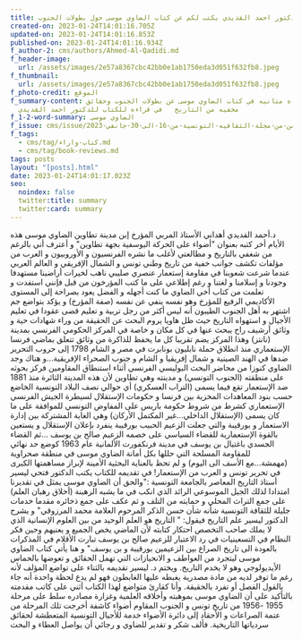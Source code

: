 ```yaml
---
title: الدكتور احمد القديدي يكتب لكم عن كتاب الضاوي موسى حول بطولات الجنوب
created-on: 2023-01-24T14:01:16.705Z
updated-on: 2023-01-24T14:01:16.853Z
published-on: 2023-01-24T14:01:16.934Z
f_author-2: cms/authors/Ahmed-Al-Qadidi.md
f_header-image:
  url: /assets/images/2e57a8367cbc42bb0e1ab1750eda3d051f632fb8.jpeg
f_thumbnail:
  url: /assets/images/2e57a8367cbc42bb0e1ab1750eda3d051f632fb8.jpeg
f_photo-credit: الموقع
f_summary-content: قراءه متانيه في كتاب الضاوي موسى عن بطولات الجنوب وحقائق
  مخفيه من التاريخ   في قراءه للكتاب للدكتور احمد القديدي
f_1-2-word-summary: الضاوي موسى
f_issue: cms/issue/العدد-الثامن-من-مجلة-الثقافيه-التونسية-من-16-الى-30-جانفي-2023.md
f_tags:
  - cms/tag/كتاب-واراء.md
  - cms/tag/book-reviews.md
tags: posts
layout: "[posts].html"
date: 2023-01-24T14:01:17.023Z
seo:
  noindex: false
  twitter:title: summary
  twitter:card: summary
---
```

د.أحمد القديدي أهداني الأستاذ المربي المؤرخ إبن مدينة تطاوين الضاوي موسى هذه الأيام أخر كتبه بعنوان "أضواء على الحركة اليوسفية بجهة تطاوين" و أعترف أني بالرغم من شغفي بالتاريخ و مطالعتي لأغلب ما نشره الفرنسيون و الأوروبيون و العرب من مؤلفات تكشف جوانب خفية من تاريخ وطني تونس و الشمال الإفريقي و العالم العربي عندما شرعت شعوبنا في مقاومة إستعمار عنصري صليبي ناهب لخيرات أراضينا مستهدفا وجودنا و إسلامنا و لغتنا و رغم إطلاعي على ما كتب المؤرخون من قبل فإنني استفدت و تعلمت من كتاب أخي الضاوي ما كنت أجهله و الفضل يعود بصراحة إلى المستوى الأكاديمي الرفيع للمؤرخ وهو نفسه ينفي عن نفسه (صفة المؤرخ) و يؤكد بتواضع جم اشتهر به أهل الجنوب الطيبون أنه ليس أكثر من رجل تربية و تعليم قضى عقودا في تعليم الأجيال و استهواه التاريخ حيث ظل هاويا يروم البحث عن الحقيقة من وراء شهادات حية و وثائق أرشيف راح يبحث عنها في كل مكان و خاصة في المركز الحكومي الفرنسي بمدينة (نانتز) وهذا المركز يضم تقريبا كل ما يحفظ للذاكرة من وثائق تتعلق بماضي فرنسا الإستعماري منذ انطلاق حملة نابليون بونابرت في مصر و الشام 1798 إلى حروب التحرير ضدها في الهند الصينية و شمال إفريقيا و الشام و جنوب الصحراء الإفريقية...و هناك وجد الضاوي كنوزا من محاضر البحث البوليسي الفرنسي أثناء استنطاق المقاومين فركز بحوثه على منطقته (الجنوب التونسي) و مدينته وهي تطاوين لأن هذه المدينة الثائرة منذ 1881 ضد الإستعمار تقع فيما يسمى (التراب العسكري) أي حوالي نصف البلاد التونسية الخاضع حسب بنود المعاهدات المخزية بين فرنسا و حكومات الإستقلال لسيطرة الجيش الفرنسي الإستعماري كشرط من شروط حكومة باريس على المفاوض التونسي للموافقة على ما كان يسمى (الإستقلال الداخلي...غير المكتمل الأركان) وهي الغاية المشتركة بين إدارة الاستعمار و بورقيبة والتي جعلت الزعيم الحبيب بورقيبة ينفرد بإعلان الإستقلال و يستعين بالقوة الإستعمارية للقضاء السياسي على خصمه الزعيم صالح بن يوسف ...ثم القضاء الجسدي باغتيال بن يوسف في مدينة فرنكفورت الألمانية عام 1963 كوضع حد نهائي للمقاومة المسلحة التي حللها بكل أمانة الضاوي موسى في منطقة صحراوية (مهمشة...مع الأسف الى اليوم) و لم تحظ بالعناية البحثية الأمينة لإبراز مساهمتها الكبرى في تحرير تونس و العرب من الإستعمار! في تقديمه للكتاب يكتب الدكتور فتحي ليسير أستاذ التاريخ المعاصر بالجامعة التونسية :"والحق أن الضاوي موسى يمثل في تقديرنا امتدادا لذلك الجيل الموسوعي الرائد الذي انكب في ما يشبه الرهبنة (أخلاق رهبان العلم) على جمع التراث المحلي و حمايته من التلف و ثم عكف على جمع ذخائره مقدما خدمات جليلة للثقافة التونسية شأنه شأن حسن الذكر المرحوم العلامة محمد المرزوقي" و يشرح الدكتور ليسير علم التاريخ فيقول: " التاريخ هو العلم الوحيد من بين العلوم الإنسانية الذي لا يملك صاحب التخصص احتكار كتابته  لأن الماضي يخص الجميع و يعنيهم وحين فكر النظام في التسعينيات في رد الاعتبار للزعيم صالح بن يوسف تبارت الأقلام في المذكرات بالعودة الى تاريخ الصراع بين الزعيمين بورقيبة و بن يوسف" و هنا يأتي كتاب الضاوي موسى ليتجرد من العواطف و الانحيازات التي تهمل الحقائق و تعوضها بالحماس الأيديولوجي وهو لا يخدم التاريخ. ويختم د. ليسير تقديمه بالثناء على تواضع المؤلف لأنه رغم ما توفر لديه من مادة مصدرية يغبطه عليها الغابطون فهو لم يدع لحظة واحدة أنه جاء بالقول الفصل أو تفرد بالحقيقة. وأنا كقارئ متواضع لهذا الكتاب أثني على كاتب مقدمته بالتأكيد على أن الضاوي موسى بموهبته وأخلاقه العلمية وغزارة مصادره سلط على مرحلة 1955 -1956 من تاريخ تونس و الجنوب المقاوم أضواء كاشفة أخرجت تلك المرحلة من عتمة الصراعات و الأحقاد إلى دائرة الأضواء خدمة للأجيال التونسية المتعطشة لحقائق سردياتها التاريخية. فألف شكر و تقدير للضاوي و رجائي أن يواصل العطاء و البحث